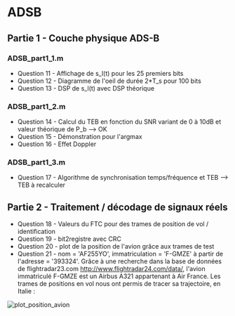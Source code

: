 ADSB
====

## Partie 1 - Couche physique ADS-B ##

### ADSB_part1_1.m ###

- Question 11 - Affichage de s_l(t) pour les 25 premiers bits
- Question 12 - Diagramme de l'oeil de durée 2*T_s pour 100 bits
- Question 13 - DSP de s_l(t) avec DSP théorique

### ADSB_part1_2.m ###

- Question 14 - Calcul du TEB en fonction du SNR variant de 0 à 10dB et valeur théorique de P_b --> OK
- Question 15 - Démonstration pour l'argmax
- Question 16 - Effet Doppler

### ADSB_part1_3.m ###

- Question 17 - Algorithme de synchronisation temps/fréquence et TEB --> TEB à recalculer

## Partie 2 - Traitement / décodage de signaux réels ##

- Question 18 - Valeurs du FTC pour des trames de position de vol / identification
- Question 19 - bit2registre avec CRC
- Question 20 - plot de la position de l'avion grâce aux trames de test
- Question 21 - nom = 'AF255YO', immatriculation = 'F-GMZE' à partir de l'adresse  = '393324'. Grâce à une recherche dans la base de données de flightradar23.com <http://www.flightradar24.com/data/>, l'avion immatriculé F-GMZE est un Airbus A321 appartenant à Air France.
Les trames de positions en vol nous ont permis de tracer sa trajectoire, en Italie :

![plot_position_avion](https://github.com/eftov/ADSB/blob/master/plot_pos_F-GMZE.png)
